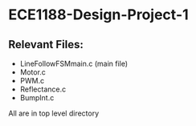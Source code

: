 # ECE1188-Design-Project-1

## Relevant Files:
- LineFollowFSMmain.c (main file)
- Motor.c
- PWM.c
- Reflectance.c
- BumpInt.c

All are in top level directory

